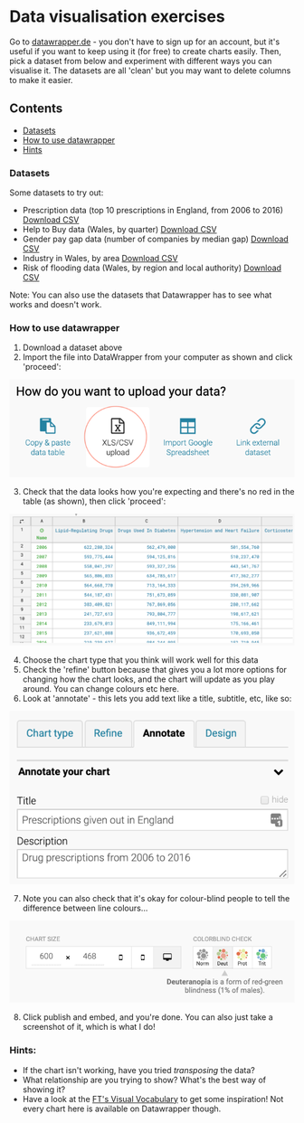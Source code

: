# Data visualisation exercises

Go to [datawrapper.de](http://www.datawrapper.de) - you don't have to sign up for an account, but it's useful if you want to keep using it (for free) to create charts easily. Then, pick a dataset from below and experiment with different ways you can visualise it. The datasets are all 'clean' but you may want to delete columns to make it easier.

## Contents
* [Datasets](#datasets)
* [How to use datawrapper](#how-to-use-datawrapper)
* [Hints](#hints)

### Datasets
Some datasets to try out:
- Prescription data (top 10 prescriptions in England, from 2006 to 2016) [Download CSV](https://sophiewarnes.github.io/Training/dataviz/files/prescription_data.csv)
- Help to Buy data (Wales, by quarter) [Download CSV](https://sophiewarnes.github.io/Training/dataviz/files/htb_wales.csv)
- Gender pay gap data (number of companies by median gap) [Download CSV](https://sophiewarnes.github.io/Training/dataviz/files/paygapdata.csv)
- Industry in Wales, by area [Download CSV](https://sophiewarnes.github.io/Training/dataviz/files/welsh_industry_data.csv)
- Risk of flooding data (Wales, by region and local authority) [Download CSV](https://sophiewarnes.github.io/Training/dataviz/files/flooding_wales.csv)

Note: You can also use the datasets that Datawrapper has to see what works and doesn't work.

### How to use datawrapper

1. Download a dataset above
2. Import the file into DataWrapper from your computer as shown and click 'proceed':

![Datawrapper 1](https://raw.githubusercontent.com/sophiewarnes/sophiewarnes.github.io/master/Training/dataviz/files/datawrapper1.png "Datawrapper tutorial 1")

3. Check that the data looks how you're expecting and there's no red in the table (as shown), then click 'proceed':

![Datawrapper 2](https://raw.githubusercontent.com/sophiewarnes/sophiewarnes.github.io/master/Training/dataviz/files/datawrapper2.png "Datawrapper tutorial 2")

4. Choose the chart type that you think will work well for this data
5. Check the 'refine' button because that gives you a lot more options for changing how the chart looks, and the chart will update as you play around. You can change colours etc here.
6. Look at 'annotate' - this lets you add text like a title, subtitle, etc, like so:

![Datawrapper 3](https://raw.githubusercontent.com/sophiewarnes/sophiewarnes.github.io/master/Training/dataviz/files/datawrapper3.png "Datawrapper tutorial 3")

7. Note you can also check that it's okay for colour-blind people to tell the difference between line colours...

![Datawrapper 4](https://raw.githubusercontent.com/sophiewarnes/sophiewarnes.github.io/master/Training/dataviz/files/datawrapper4.png "Datawrapper tutorial 4")

8. Click publish and embed, and you're done. You can also just take a screenshot of it, which is what I do!

### Hints:
- If the chart isn't working, have you tried *transposing* the data?
- What relationship are you trying to show? What's the best way of showing it?
- Have a look at the [FT's Visual Vocabulary](http://www.ft.com/vocabulary) to get some inspiration! Not every chart here is available on Datawrapper though.
